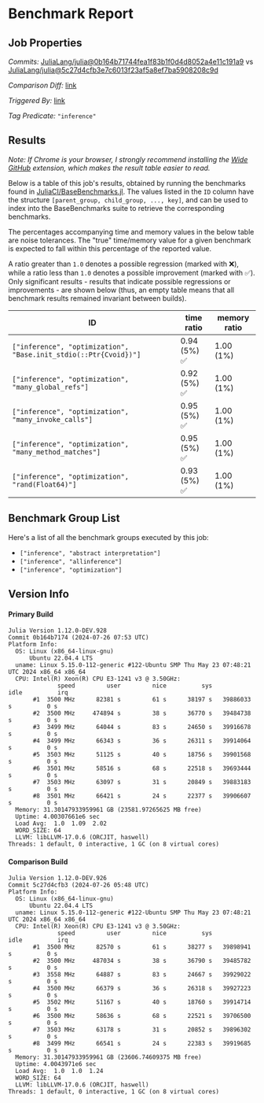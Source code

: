 # Benchmark Report

## Job Properties

*Commits:* [JuliaLang/julia@0b164b71744fea1f83b1f0d4d8052a4e11c191a9](https://github.com/JuliaLang/julia/commit/0b164b71744fea1f83b1f0d4d8052a4e11c191a9) vs [JuliaLang/julia@5c27d4cfb3e7c6013f23af5a8ef7ba5908208c9d](https://github.com/JuliaLang/julia/commit/5c27d4cfb3e7c6013f23af5a8ef7ba5908208c9d)

*Comparison Diff:* [link](https://github.com/JuliaLang/julia/compare/5c27d4cfb3e7c6013f23af5a8ef7ba5908208c9d..0b164b71744fea1f83b1f0d4d8052a4e11c191a9)

*Triggered By:* [link](https://github.com/JuliaLang/julia/pull/55262)

*Tag Predicate:* `"inference"`

## Results

*Note: If Chrome is your browser, I strongly recommend installing the [Wide GitHub](https://chrome.google.com/webstore/detail/wide-github/kaalofacklcidaampbokdplbklpeldpj?hl=en)
extension, which makes the result table easier to read.*

Below is a table of this job's results, obtained by running the benchmarks found in
[JuliaCI/BaseBenchmarks.jl](https://github.com/JuliaCI/BaseBenchmarks.jl). The values
listed in the `ID` column have the structure `[parent_group, child_group, ..., key]`,
and can be used to index into the BaseBenchmarks suite to retrieve the corresponding
benchmarks.

The percentages accompanying time and memory values in the below table are noise tolerances. The "true"
time/memory value for a given benchmark is expected to fall within this percentage of the reported value.

A ratio greater than `1.0` denotes a possible regression (marked with :x:), while a ratio less
than `1.0` denotes a possible improvement (marked with :white_check_mark:). Only significant results - results
that indicate possible regressions or improvements - are shown below (thus, an empty table means that all
benchmark results remained invariant between builds).

| ID | time ratio | memory ratio |
|----|------------|--------------|
| `["inference", "optimization", "Base.init_stdio(::Ptr{Cvoid})"]` | 0.94 (5%) :white_check_mark: | 1.00 (1%)  |
| `["inference", "optimization", "many_global_refs"]` | 0.92 (5%) :white_check_mark: | 1.00 (1%)  |
| `["inference", "optimization", "many_invoke_calls"]` | 0.95 (5%) :white_check_mark: | 1.00 (1%)  |
| `["inference", "optimization", "many_method_matches"]` | 0.95 (5%) :white_check_mark: | 1.00 (1%)  |
| `["inference", "optimization", "rand(Float64)"]` | 0.93 (5%) :white_check_mark: | 1.00 (1%)  |

## Benchmark Group List

Here's a list of all the benchmark groups executed by this job:

- `["inference", "abstract interpretation"]`
- `["inference", "allinference"]`
- `["inference", "optimization"]`

## Version Info

#### Primary Build

```
Julia Version 1.12.0-DEV.928
Commit 0b164b7174 (2024-07-26 07:53 UTC)
Platform Info:
  OS: Linux (x86_64-linux-gnu)
      Ubuntu 22.04.4 LTS
  uname: Linux 5.15.0-112-generic #122-Ubuntu SMP Thu May 23 07:48:21 UTC 2024 x86_64 x86_64
  CPU: Intel(R) Xeon(R) CPU E3-1241 v3 @ 3.50GHz: 
              speed         user         nice          sys         idle          irq
       #1  3500 MHz      82381 s         61 s      38197 s   39886033 s          0 s
       #2  3500 MHz     474894 s         38 s      36770 s   39484738 s          0 s
       #3  3499 MHz      64044 s         83 s      24650 s   39916678 s          0 s
       #4  3499 MHz      66343 s         36 s      26311 s   39914064 s          0 s
       #5  3503 MHz      51125 s         40 s      18756 s   39901568 s          0 s
       #6  3501 MHz      58516 s         68 s      22518 s   39693444 s          0 s
       #7  3503 MHz      63097 s         31 s      20849 s   39883183 s          0 s
       #8  3501 MHz      66421 s         24 s      22377 s   39906607 s          0 s
  Memory: 31.30147933959961 GB (23581.97265625 MB free)
  Uptime: 4.00307661e6 sec
  Load Avg:  1.0  1.09  2.02
  WORD_SIZE: 64
  LLVM: libLLVM-17.0.6 (ORCJIT, haswell)
Threads: 1 default, 0 interactive, 1 GC (on 8 virtual cores)

```

#### Comparison Build

```
Julia Version 1.12.0-DEV.926
Commit 5c27d4cfb3 (2024-07-26 05:48 UTC)
Platform Info:
  OS: Linux (x86_64-linux-gnu)
      Ubuntu 22.04.4 LTS
  uname: Linux 5.15.0-112-generic #122-Ubuntu SMP Thu May 23 07:48:21 UTC 2024 x86_64 x86_64
  CPU: Intel(R) Xeon(R) CPU E3-1241 v3 @ 3.50GHz: 
              speed         user         nice          sys         idle          irq
       #1  3500 MHz      82570 s         61 s      38277 s   39898941 s          0 s
       #2  3500 MHz     487034 s         38 s      36790 s   39485782 s          0 s
       #3  3558 MHz      64887 s         83 s      24667 s   39929022 s          0 s
       #4  3500 MHz      66379 s         36 s      26318 s   39927223 s          0 s
       #5  3502 MHz      51167 s         40 s      18760 s   39914714 s          0 s
       #6  3500 MHz      58636 s         68 s      22521 s   39706500 s          0 s
       #7  3503 MHz      63178 s         31 s      20852 s   39896302 s          0 s
       #8  3499 MHz      66541 s         24 s      22383 s   39919685 s          0 s
  Memory: 31.30147933959961 GB (23606.74609375 MB free)
  Uptime: 4.0043971e6 sec
  Load Avg:  1.0  1.0  1.24
  WORD_SIZE: 64
  LLVM: libLLVM-17.0.6 (ORCJIT, haswell)
Threads: 1 default, 0 interactive, 1 GC (on 8 virtual cores)

```
